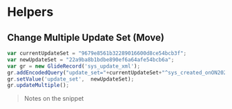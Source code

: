 # Helpers

## Change Multiple Update Set (Move)
```js
var currentUpdateSet = "9679e8561b32289016600d8ce54bcb3f";
var newUpdateSet = "22a9ba8b1bdbe890ef6a64afe54bcb6a";
var gr = new GlideRecord('sys_update_xml');
gr.addEncodedQuery("update_set="+currentUpdateSet+"^sys_created_onON2021-04-08@javascript:gs.dateGenerate('2021-04-08','start')@javascript:gs.dateGenerate('2021-04-08','end')");
gr.setValue('update_set',  newUpdateSet);
gr.updateMultiple();
```
> Notes on the snippet